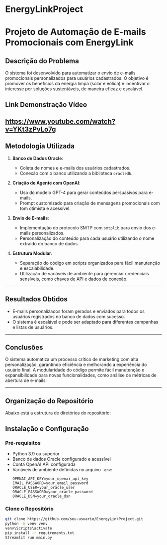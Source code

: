 # EnergyLinkProject

# Projeto de Automação de E-mails Promocionais com EnergyLink

## **Descrição do Problema**
O sistema foi desenvolvido para automatizar o envio de e-mails promocionais personalizados para usuários cadastrados. O objetivo é promover os benefícios da energia limpa (solar e eólica) e incentivar o interesse por soluções sustentáveis, de maneira eficaz e escalável.

## **Link Demonstração Vídeo**
https://www.youtube.com/watch?v=YKt3zPvLo7g
---

## **Metodologia Utilizada**
1. **Banco de Dados Oracle**:
   - Coleta de nomes e e-mails dos usuários cadastrados.
   - Conexão com o banco utilizando a biblioteca `oracledb`.

2. **Criação de Agente com OpenAI**:
   - Uso do modelo GPT-4 para gerar conteúdos persuasivos para e-mails.
   - Prompt customizado para criação de mensagens promocionais com tom otimista e acessível.

3. **Envio de E-mails**:
   - Implementação do protocolo SMTP com `smtplib` para envio dos e-mails personalizados.
   - Personalização do conteúdo para cada usuário utilizando o nome extraído do banco de dados.

4. **Estrutura Modular**:
   - Separação do código em scripts organizados para fácil manutenção e escalabilidade.
   - Utilização de variáveis de ambiente para gerenciar credenciais sensíveis, como chaves de API e dados de conexão.

---

## **Resultados Obtidos**
- E-mails personalizados foram gerados e enviados para todos os usuários registrados no banco de dados com sucesso.
- O sistema é escalável e pode ser adaptado para diferentes campanhas e listas de usuários.

---

## **Conclusões**
O sistema automatiza um processo crítico de marketing com alta personalização, garantindo eficiência e melhorando a experiência do usuário final. A modularidade do código permite fácil manutenção e expansibilidade para novas funcionalidades, como análise de métricas de abertura de e-mails.

---

## **Organização do Repositório**

Abaixo está a estrutura de diretórios do repositório:

## **Instalação e Configuração**

### **Pré-requisitos**
- Python 3.9 ou superior
- Banco de dados Oracle configurado e acessível
- Conta OpenAI API configurada
- Variáveis de ambiente definidas no arquivo `.env`:
  ```env
  OPENAI_API_KEY=your_openai_api_key
  EMAIL_PASSWORD=your_email_password
  ORACLE_USER=your_oracle_user
  ORACLE_PASSWORD=your_oracle_password
  ORACLE_DSN=your_oracle_dsn

### **Clone o Repositório**

   ```bash
   git clone https://github.com/seu-usuario/EnergyLinkProject.git
   python -m venv venv
   venv\Scripts\activate
   pip install -r requirements.txt
   Streamlit run main.py

